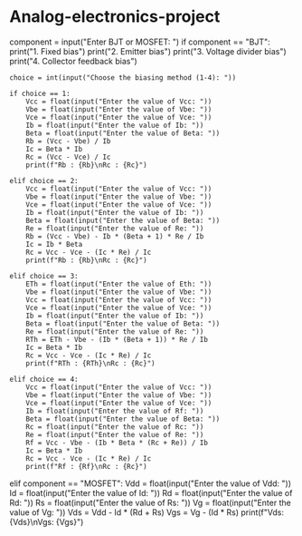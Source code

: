 # Analog-electronics-project

component = input("Enter BJT or MOSFET: ")
if component == "BJT":
    print("1. Fixed bias")
    print("2. Emitter bias")
    print("3. Voltage divider bias")
    print("4. Collector feedback bias")

    choice = int(input("Choose the biasing method (1-4): "))

    if choice == 1: 
        Vcc = float(input("Enter the value of Vcc: "))
        Vbe = float(input("Enter the value of Vbe: "))
        Vce = float(input("Enter the value of Vce: "))
        Ib = float(input("Enter the value of Ib: "))
        Beta = float(input("Enter the value of Beta: "))
        Rb = (Vcc - Vbe) / Ib
        Ic = Beta * Ib
        Rc = (Vcc - Vce) / Ic
        print(f"Rb : {Rb}\nRc : {Rc}")

    elif choice == 2:
        Vcc = float(input("Enter the value of Vcc: "))
        Vbe = float(input("Enter the value of Vbe: "))
        Vce = float(input("Enter the value of Vce: "))
        Ib = float(input("Enter the value of Ib: "))
        Beta = float(input("Enter the value of Beta: "))
        Re = float(input("Enter the value of Re: "))
        Rb = (Vcc - Vbe) - Ib * (Beta + 1) * Re / Ib
        Ic = Ib * Beta
        Rc = Vcc - Vce - (Ic * Re) / Ic
        print(f"Rb : {Rb}\nRc : {Rc}")

    elif choice == 3:
        ETh = float(input("Enter the value of Eth: "))
        Vbe = float(input("Enter the value of Vbe: "))
        Vcc = float(input("Enter the value of Vcc: "))
        Vce = float(input("Enter the value of Vce: "))
        Ib = float(input("Enter the value of Ib: "))
        Beta = float(input("Enter the value of Beta: "))
        Re = float(input("Enter the value of Re: "))
        RTh = ETh - Vbe - (Ib * (Beta + 1)) * Re / Ib
        Ic = Beta * Ib
        Rc = Vcc - Vce - (Ic * Re) / Ic
        print(f"RTh : {RTh}\nRc : {Rc}")

    elif choice == 4:
        Vcc = float(input("Enter the value of Vcc: "))
        Vbe = float(input("Enter the value of Vbe: "))
        Vce = float(input("Enter the value of Vce: "))
        Ib = float(input("Enter the value of Rf: "))
        Beta = float(input("Enter the value of Beta: "))
        Rc = float(input("Enter the value of Rc: "))
        Re = float(input("Enter the value of Re: "))
        Rf = Vcc - Vbe - (Ib * Beta * (Rc + Re)) / Ib
        Ic = Beta * Ib
        Rc = Vcc - Vce - (Ic * Re) / Ic
        print(f"Rf : {Rf}\nRc : {Rc}")

elif component == "MOSFET":
    Vdd = float(input("Enter the value of Vdd: "))
    Id = float(input("Enter the value of Id: "))
    Rd = float(input("Enter the value of Rd: "))
    Rs = float(input("Enter the value of Rs: "))
    Vg = float(input("Enter the value of Vg: "))
    Vds = Vdd - Id * (Rd + Rs)
    Vgs = Vg - (Id * Rs)
    print(f"Vds: {Vds}\nVgs: {Vgs}")